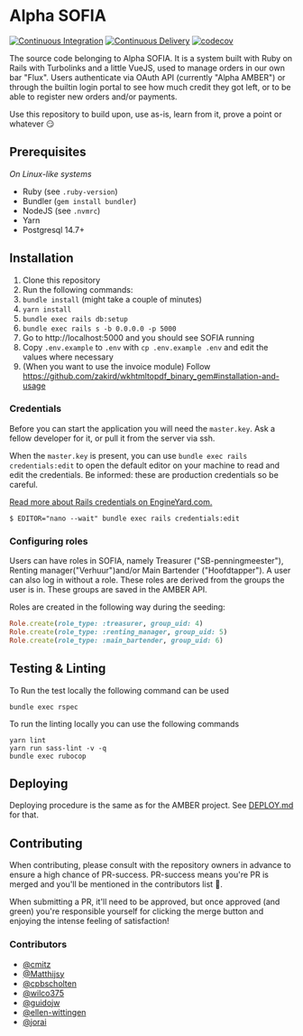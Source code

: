 Alpha SOFIA
============

[![Continuous Integration](https://github.com/csvalpha/sofia/actions/workflows/continuous-integration.yml/badge.svg)](https://github.com/csvalpha/sofia/actions/workflows/continuous-integration.yml)
[![Continuous Delivery](https://github.com/csvalpha/sofia/actions/workflows/continuous-delivery.yml/badge.svg)](https://github.com/csvalpha/sofia/actions/workflows/continuous-delivery.yml)
[![codecov](https://codecov.io/github/csvalpha/sofia/graph/badge.svg?token=RGR5PARLD5)](https://codecov.io/github/csvalpha/sofia)

The source code belonging to Alpha SOFIA. It is a system built with Ruby on Rails with Turbolinks and a little VueJS, used to manage orders in our own bar "Flux". Users authenticate via OAuth API (currently "Alpha AMBER") or through the builtin login portal to see how much credit they got left, or to be able to register new orders and/or payments.

Use this repository to build upon, use as-is, learn from it, prove a point or whatever 😏

## Prerequisites

_On Linux-like systems_

- Ruby (see `.ruby-version`)
- Bundler (`gem install bundler`)
- NodeJS (see `.nvmrc`)
- Yarn
- Postgresql 14.7+

## Installation

1. Clone this repository
1. Run the following commands:
  1. `bundle install` (might take a couple of minutes)
  1. `yarn install`
  1. `bundle exec rails db:setup`
  1. `bundle exec rails s -b 0.0.0.0 -p 5000`
1. Go to http://localhost:5000 and you should see SOFIA running
1. Copy `.env.example` to `.env` with `cp .env.example .env` and edit the values where necessary
1. (When you want to use the invoice module) Follow https://github.com/zakird/wkhtmltopdf_binary_gem#installation-and-usage

### Credentials

Before you can start the application you will need the `master.key`. Ask a fellow developer for it, or pull it from the server via ssh.

When the `master.key` is present, you can use `bundle exec rails credentials:edit` to open the default editor on your machine to read and edit the credentials. Be informed: these are production credentials so be careful.

[Read more about Rails credentials on EngineYard.com.](https://www.engineyard.com/blog/rails-encrypted-credentials-on-rails-5.2)

```
$ EDITOR="nano --wait" bundle exec rails credentials:edit
```

### Configuring roles

Users can have roles in SOFIA, namely Treasurer ("SB-penningmeester"), Renting manager("Verhuur")and/or Main Bartender ("Hoofdtapper"). A user can also log in without a role. These roles are derived from the groups the user is in. These groups are saved in the AMBER API.

Roles are created in the following way during the seeding:

```ruby
Role.create(role_type: :treasurer, group_uid: 4)
Role.create(role_type: :renting_manager, group_uid: 5)
Role.create(role_type: :main_bartender, group_uid: 6)
```

## Testing & Linting

To Run the test locally the following command can be used 
```
bundle exec rspec
```

To run the linting locally you can use the following commands 
```
yarn lint
yarn run sass-lint -v -q
bundle exec rubocop
```

## Deploying

Deploying procedure is the same as for the AMBER project.
See [DEPLOY.md](https://github.com/csvalpha/amber-api/blob/master/DEPLOY.md) for that.

## Contributing

When contributing, please consult with the repository owners in advance to ensure a high chance of PR-success. PR-success means you're PR is merged and you'll be mentioned in the contributors list 🎉.

When submitting a PR, it'll need to be approved, but once approved (and green) you're responsible yourself for clicking the merge button and enjoying the intense feeling of satisfaction!

### Contributors

- [@cmitz](https://github.com/cmitz)
- [@Matthijsy](https://github.com/Matthijsy)
- [@cpbscholten](https://github.com/cpbscholten)
- [@wilco375](https://github.com/wilco375)
- [@guidojw](https://github.com/guidojw)
- [@ellen-wittingen](https://github.com/Ellen-Wittingen)
- [@jorai](https://github.com/lodewiges)
